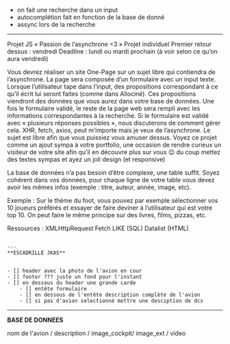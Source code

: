 - on fait une recherche dans un input
- autocomplétion fait en fonction de la base de donné
- assync lors de la recherche

---

Projet JS « Passion de l’asynchrone <3 »
Projet individuel
Premier retour dessus : vendredi
Deadline : lundi ou mardi prochain (à voir selon ce qu’on aura vendredi)

Vous devrez réaliser un site One-Page sur un sujet libre qui contiendra de l’asynchrone. La page sera composée d’un formulaire avec un input texte. Lorsque l’utilisateur tape dans l’input, des propositions correspondant à ce qu’il écrit lui seront faites (comme dans Allociné). Ces propositions viendront des données que vous aurez dans votre base de données. Une fois le formulaire validé, le reste de la page web sera rempli avec les informations correspondantes à la recherche. Si le formulaire est validé avec « plusieurs réponses possibles », nous discuterons de comment gérer cela. XHR, fetch, axios, peut m’importe mais je veux de l’asynchrone. Le sujet est libre afin que vous puissiez vous amuser dessus. Voyez ce projet comme un ajout sympa à votre portfolio, une occasion de rendre curieux un visiteur de votre site afin qu’il en découvre plus sur vous 😉 du coup mettez des textes sympas et ayez un joli design (et responsive)

La base de données n’a pas besoin d’être complexe, une table suffit. Soyez cohérent dans vos données, pour chaque ligne de votre table vous devez avoir les mêmes infos (exemple : titre, auteur, année, image, etc).

Exemple : Sur le thème du foot, vous pouvez par exemple sélectionner vos 10 joueurs préférés et essayer de faire deviner à l’utilisateur qui est votre top 10. On peut faire le même principe sur des livres, films, pizzas, etc.

Ressources :
XMLHttpRequest
Fetch
LIKE (SQL)
Datalist (HTML)

```

---
**ESCADRILLE JKAS**


- [] header avec la photo de l'avion en cour
- [] footer ??? juste un fond pour l'instant
- [] en dessous du header une grande carde
    - [] entête formulaire
    - [] en dessous de l'entête description complète de l'avion
    - [] si pas d'avion selectionné mettre une desciption de dcs

```

---

**BASE DE DONNEES**

nom de l'avion / description / image_cockpit/ image_ext / video
